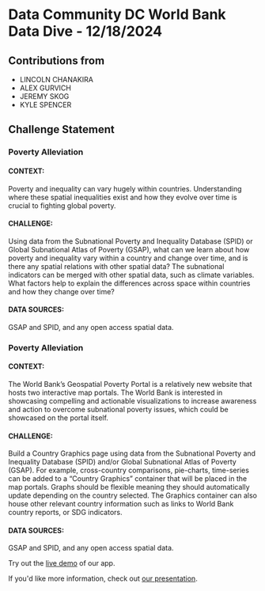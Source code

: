# Data Community DC World Bank Data Dive - 12/18/2024

## Contributions from
* LINCOLN CHANAKIRA
* ALEX GURVICH
* JEREMY SKOG
* KYLE SPENCER

## Challenge Statement

### Poverty Alleviation
#### CONTEXT:
Poverty and inequality can vary hugely within countries. Understanding where these spatial inequalities exist and how they evolve over time is crucial to fighting global poverty.

#### CHALLENGE:
Using data from the Subnational Poverty and Inequality Database (SPID) or Global Subnational Atlas of Poverty (GSAP), what can we learn about how poverty and inequality vary within a country and change over time, and is there any spatial relations with other spatial data? The subnational indicators can be merged with other spatial data, such as climate variables. What factors help to explain the differences across space within countries and how they change over time?

#### DATA SOURCES:
GSAP and SPID, and any open access spatial data.

### Poverty Alleviation
#### CONTEXT:
The World Bank’s Geospatial Poverty Portal is a relatively new website that hosts two interactive map portals. The World Bank is interested in showcasing compelling and actionable visualizations to increase awareness and action to overcome subnational poverty issues, which could be showcased on the portal itself.

#### CHALLENGE:
Build a Country Graphics page using data from the Subnational Poverty and Inequality Database (SPID) and/or Global Subnational Atlas of Poverty (GSAP). For example, cross-country comparisons, pie-charts, time-series can be added to a “Country Graphics” container that will be placed in the map portals. Graphs should be flexible meaning they should automatically update depending on the country selected. The Graphics container can also house other relevant country information such as links to World Bank country reports, or SDG indicators.

#### DATA SOURCES:
GSAP and SPID, and any open access spatial data.

Try out the [live demo](https://alexbgurvi.ch/worldbank-datadive/) of our app.

If you'd like more information, check out [our presentation](https://alexbgurvi.ch/worldbank-datadive/wb-dd-presentation.pdf).